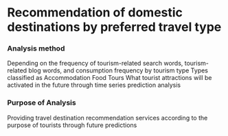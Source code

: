
# Recommendation of domestic destinations by preferred travel type
<h3>Analysis method</h3>
Depending on the frequency of tourism-related search words, tourism-related blog words, and consumption frequency by tourism type
Types classified as Accommodation Food Tours
What tourist attractions will be activated in the future through time series prediction analysis

<h3>Purpose of Analysis</h3>
Providing travel destination recommendation services according to the purpose of tourists through future predictions

